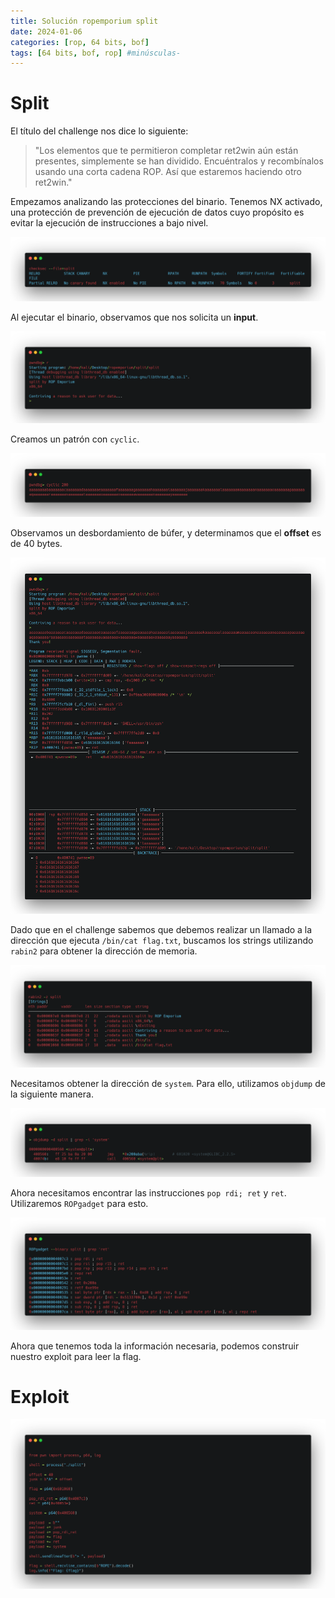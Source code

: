 ```yaml
---
title: Solución ropemporium split
date: 2024-01-06
categories: [rop, 64 bits, bof]
tags: [64 bits, bof, rop] #minúsculas-
---
```


# **Split**

El título del challenge nos dice lo siguiente:

> "Los elementos que te permitieron completar ret2win aún están presentes, simplemente se han dividido. Encuéntralos y recombínalos usando una corta cadena ROP. Así que estaremos haciendo otro ret2win."

Empezamos analizando las protecciones del binario. Tenemos NX activado, una protección de prevención de ejecución de datos cuyo propósito es evitar la ejecución de instrucciones a bajo nivel.

![Protecciones del binario](/assets/img/rop/checksec.png)

Al ejecutar el binario, observamos que nos solicita un **input**.

![Ejecución del binario](/assets/img/rop/split.png)

Creamos un patrón con `cyclic`.

![Cyclic pattern](/assets/img/rop/cyclic.png)

Observamos un desbordamiento de búfer, y determinamos que el **offset** es de 40 bytes.

![Offset del desbordamiento](/assets/img/rop/offset.png)

Dado que en el challenge sabemos que debemos realizar un llamado a la dirección que ejecuta `/bin/cat flag.txt`, buscamos los strings utilizando `rabin2` para obtener la dirección de memoria.

![Dirección de memoria de /bin/cat flag.txt](/assets/img/rop/flag.png)

Necesitamos obtener la dirección de `system`. Para ello, utilizamos `objdump` de la siguiente manera.

![Dirección de system](/assets/img/rop/objdump.png)

Ahora necesitamos encontrar las instrucciones `pop rdi; ret` y `ret`. Utilizaremos `ROPgadget` para esto.

![ROP gadgets](/assets/img/rop/pop%20rdi%20ret.png)

Ahora que tenemos toda la información necesaria, podemos construir nuestro exploit para leer la flag.

# **Exploit**

![Exploit](/assets/img/rop/splitexploit.png)
